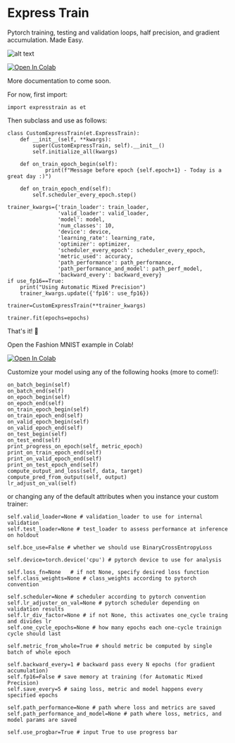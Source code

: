 # Express Train
Pytorch training, testing and validation loops, half precision, and gradient accumulation. Made Easy.  

![alt text](https://github.com/as-deeplearning/expresstrain/blob/main/images/express_train_logo.png)

[![Open In Colab](https://colab.research.google.com/assets/colab-badge.svg)](https://colab.research.google.com/github/asatriano/expresstrain/blob/main/examples/expresstrain_fashion_mnist_example.ipynb)

More documentation to come soon.

For now, first import:

```Python3
import expresstrain as et
```

Then subclass and use as follows:

```Python3
class CustomExpressTrain(et.ExpressTrain):
    def __init__(self, **kwargs):
        super(CustomExpressTrain, self).__init__()
        self.initialize_all(kwargs)

    def on_train_epoch_begin(self):
            print(f"Message before epoch {self.epoch+1} - Today is a great day :)")

    def on_train_epoch_end(self):
        self.scheduler_every_epoch.step()

trainer_kwargs={'train_loader': train_loader,
                'valid_loader': valid_loader,
                'model': model,
                'num_classes': 10,
                'device': device,
                'learning_rate': learning_rate,
                'optimizer': optimizer,
                'scheduler_every_epoch': scheduler_every_epoch,
                'metric_used': accuracy,
                'path_performance': path_performance,
                'path_performance_and_model': path_perf_model,
                'backward_every': backward_every}
if use_fp16==True:
    print("Using Automatic Mixed Precision")
    trainer_kwargs.update({'fp16': use_fp16})

trainer=CustomExpressTrain(**trainer_kwargs)

trainer.fit(epochs=epochs)
```


That's it! 🚂

Open the Fashion MNIST example in Colab!

[![Open In Colab](https://colab.research.google.com/assets/colab-badge.svg)](https://colab.research.google.com/github/asatriano/expresstrain/blob/main/examples/expresstrain_fashion_mnist_example.ipynb)

Customize your model using any of the following hooks (more to come!):

```Python3
on_batch_begin(self)        
on_batch_end(self)      
on_epoch_begin(self)
on_epoch_end(self)
on_train_epoch_begin(self)        
on_train_epoch_end(self)        
on_valid_epoch_begin(self)        
on_valid_epoch_end(self)        
on_test_begin(self)       
on_test_end(self)
print_progress_on_epoch(self, metric_epoch)
print_on_train_epoch_end(self)   
print_on_valid_epoch_end(self)
print_on_test_epoch_end(self)
compute_output_and_loss(self, data, target)
compute_pred_from_output(self, output)
lr_adjust_on_val(self)
```

or changing any of the default attributes when you instance your custom trainer:

```Python3
self.valid_loader=None # validation_loader to use for internal validation
self.test_loader=None # test_loader to assess performance at inference on holdout

self.bce_use=False # whether we should use BinaryCrossEntropyLoss

self.device=torch.device('cpu') # pytorch device to use for analysis

self.loss_fn=None   # if not None, specify desired loss function
self.class_weights=None # class_weights according to pytorch convention

self.scheduler=None # scheduler according to pytorch convention
self.lr_adjuster_on_val=None # pytorch scheduler depending on validation results
self.lr_div_factor=None # if not None, this activates one_cycle traing and divides lr
self.one_cycle_epochs=None # how many epochs each one-cycle trainign cycle should last

self.metric_from_whole=True # should metric be computed by single batch of whole epoch

self.backward_every=1 # backward pass every N epochs (for gradient accumulation)
self.fp16=False # save memory at training (for Automatic Mixed Precision)
self.save_every=5 # saing loss, metric and model happens every specified epochs

self.path_performance=None # path where loss and metrics are saved
self.path_performance_and_model=None # path where loss, metrics, and model params are saved

self.use_progbar=True # input True to use progress bar
```

